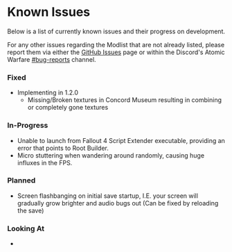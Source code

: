 # Known Issues
Below is a list of currently known issues and their progress on development.

For any other issues regarding the Modlist that are not already listed, please report them via either the [GitHub Issues](https://github.com/Rage-GitHub/Atomic-Warfare/issues) page or within the Discord's Atomic Warfare [#bug-reports](https://discordapp.com/channels/1005978270409437215/1006002360931336254) channel.

### Fixed
- Implementing in 1.2.0
  - Missing/Broken textures in Concord Museum resulting in combining or completely gone textures

### In-Progress
- Unable to launch from Fallout 4 Script Extender executable, providing an error that points to Root Builder.
- Micro stuttering when wandering around randomly, causing huge influxes in the FPS.

### Planned
- Screen flashbanging on initial save startup, I.E. your screen will gradually grow brighter and audio bugs out (Can be fixed by reloading the save)

### Looking At
- 
